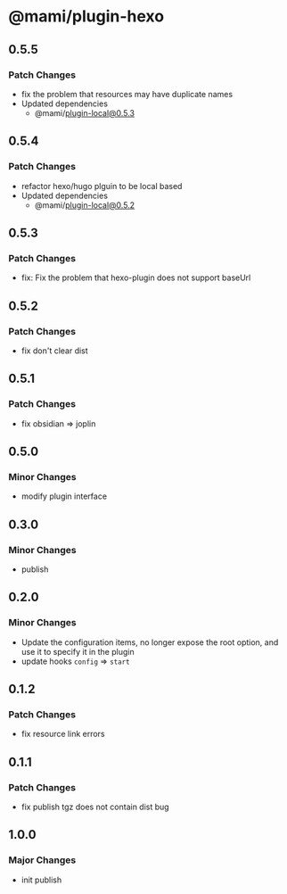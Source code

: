 # @mami/plugin-hexo

## 0.5.5

### Patch Changes

- fix the problem that resources may have duplicate names
- Updated dependencies
  - @mami/plugin-local@0.5.3

## 0.5.4

### Patch Changes

- refactor hexo/hugo plguin to be local based
- Updated dependencies
  - @mami/plugin-local@0.5.2

## 0.5.3

### Patch Changes

- fix: Fix the problem that hexo-plugin does not support baseUrl

## 0.5.2

### Patch Changes

- fix don't clear dist

## 0.5.1

### Patch Changes

- fix obsidian => joplin

## 0.5.0

### Minor Changes

- modify plugin interface

## 0.3.0

### Minor Changes

- publish

## 0.2.0

### Minor Changes

- Update the configuration items, no longer expose the root option, and use it to specify it in the plugin
- update hooks `config` => `start`

## 0.1.2

### Patch Changes

- fix resource link errors

## 0.1.1

### Patch Changes

- fix publish tgz does not contain dist bug

## 1.0.0

### Major Changes

- init publish
